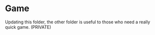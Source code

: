 # Game

Updating this folder, the other folder is useful to those who need a really quick game. (PRIVATE)
